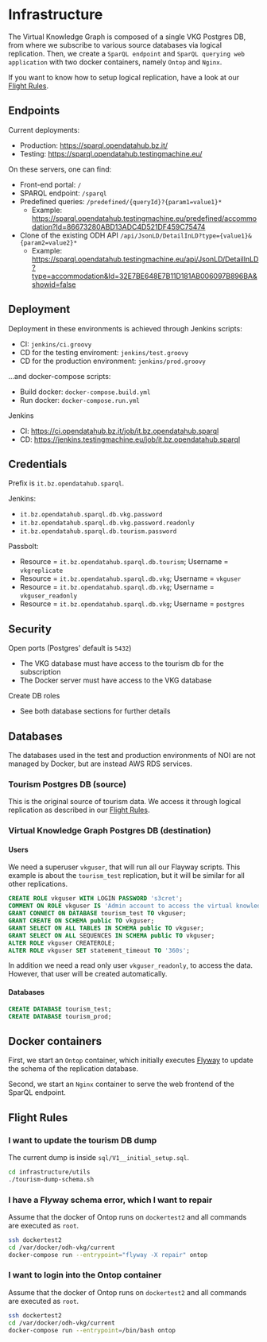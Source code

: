 # Infrastructure

The Virtual Knowledge Graph is composed of a single VKG Postgres DB, from where
we subscribe to various source databases via logical replication. Then, we
create a `SparQL endpoint` and `SparQL querying web application` with two docker
containers, namely `Ontop` and `Nginx`.

If you want to know how to setup logical replication, have a look at our [Flight
Rules](https://github.com/noi-techpark/documentation/blob/master/FLIGHTRULES.md#i-want-to-enable-logical-replication-on-an-awsrds-or-regular-postgres-instance).

## Endpoints

Current deployments:
 * Production: https://sparql.opendatahub.bz.it/
 * Testing: https://sparql.opendatahub.testingmachine.eu/

On these servers, one can find:
* Front-end portal:  `/`
* SPARQL endpoint: `/sparql`
* Predefined queries: `/predefined/{queryId}?{param1=value1}*`
  * Example: https://sparql.opendatahub.testingmachine.eu/predefined/accommodation?Id=86673280ABD13ADC4D521DF459C75474
* Clone of the existing ODH API `/api/JsonLD/DetailInLD?type={value1}&{param2=value2}*`
  * Example: https://sparql.opendatahub.testingmachine.eu/api/JsonLD/DetailInLD?type=accommodation&Id=32E7BE648E7B11D181AB006097B896BA&showid=false


## Deployment

Deployment in these environments is achieved through Jenkins scripts:
- CI: `jenkins/ci.groovy`
- CD for the testing enviroment: `jenkins/test.groovy`
- CD for the production environment: `jenkins/prod.groovy`

...and docker-compose scripts:
- Build docker: `docker-compose.build.yml` 
- Run docker: `docker-compose.run.yml`

Jenkins
- CI: https://ci.opendatahub.bz.it/job/it.bz.opendatahub.sparql
- CD: https://jenkins.testingmachine.eu/job/it.bz.opendatahub.sparql

## Credentials

Prefix is `it.bz.opendatahub.sparql`.

Jenkins:
- `it.bz.opendatahub.sparql.db.vkg.password`
- `it.bz.opendatahub.sparql.db.vkg.password.readonly`
- `it.bz.opendatahub.sparql.db.tourism.password`

Passbolt:
- Resource = `it.bz.opendatahub.sparql.db.tourism`; Username = `vkgreplicate`
- Resource = `it.bz.opendatahub.sparql.db.vkg`; Username = `vkguser`
- Resource = `it.bz.opendatahub.sparql.db.vkg`; Username = `vkguser_readonly`
- Resource = `it.bz.opendatahub.sparql.db.vkg`; Username = `postgres`

## Security

Open ports (Postgres' default is `5432`)
- The VKG database must have access to the tourism db for the subscription
- The Docker server must have access to the VKG database

Create DB roles
- See both database sections for further details

## Databases

The databases used in the test and production environments of NOI are not
managed by Docker, but are instead AWS RDS services.

### Tourism Postgres DB (source)
This is the original source of tourism data. We access it through logical
replication as described in our [Flight
Rules](https://github.com/noi-techpark/documentation/blob/master/FLIGHTRULES.md#i-want-to-enable-logical-replication-on-an-awsrds-or-regular-postgres-instance).

### Virtual Knowledge Graph Postgres DB (destination)

#### Users

We need a superuser `vkguser`, that will run all our Flayway scripts. This
example is about the `tourism_test` replication, but it will be similar for all
other replications.

```sql
CREATE ROLE vkguser WITH LOGIN PASSWORD 's3cret';
COMMENT ON ROLE vkguser IS 'Admin account to access the virtual knowledge graph';
GRANT CONNECT ON DATABASE tourism_test TO vkguser;
GRANT CREATE ON SCHEMA public TO vkguser;
GRANT SELECT ON ALL TABLES IN SCHEMA public TO vkguser;
GRANT SELECT ON ALL SEQUENCES IN SCHEMA public TO vkguser;
ALTER ROLE vkguser CREATEROLE;
ALTER ROLE vkguser SET statement_timeout TO '360s';
```

In addition we need a read only user `vkguser_readonly`, to access the data.
However, that user will be created automatically.

#### Databases

```sql
CREATE DATABASE tourism_test;
CREATE DATABASE tourism_prod;
```

## Docker containers
First, we start an `Ontop` container, which initially executes
[Flyway](https://flywaydb.org) to update the schema of the replication database.

Second, we start an `Nginx` container to serve the web frontend of the SparQL endpoint.

## Flight Rules

### I want to update the tourism DB dump

The current dump is inside `sql/V1__initial_setup.sql`.

```sh
cd infrastructure/utils
./tourism-dump-schema.sh
```

### I have a Flyway schema error, which I want to repair

Assume that the docker of Ontop runs on `dockertest2` and all commands are
executed as `root`.

```sh
ssh dockertest2
cd /var/docker/odh-vkg/current
docker-compose run --entrypoint="flyway -X repair" ontop
```

### I want to login into the Ontop container

Assume that the docker of Ontop runs on `dockertest2` and all commands are
executed as `root`.

```sh
ssh dockertest2
cd /var/docker/odh-vkg/current
docker-compose run --entrypoint=/bin/bash ontop
```
